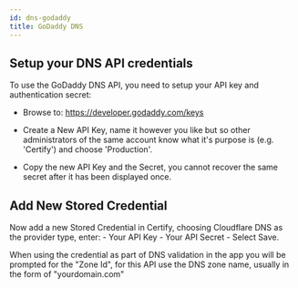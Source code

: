 ```yaml
---
id: dns-godaddy
title: GoDaddy DNS
---
```


## Setup your DNS API credentials
To use the GoDaddy DNS API, you need to setup your API key and authentication secret: 

- Browse to: https://developer.godaddy.com/keys

- Create a New API Key, name it however you like but so other administrators of the same account know what it's purpose is (e.g. 'Certify') and choose 'Production'.

- Copy the new API Key and the Secret, you cannot recover the same secret after it has been displayed once.

## Add New Stored Credential

Now add a new Stored Credential in Certify, choosing Cloudflare DNS as the provider type, enter:
    - Your API Key
    - Your API Secret
    - Select Save.

When using the credential as part of DNS validation in the app you will be prompted for the "Zone Id", for this API use the DNS zone name, usually in the form of "yourdomain.com"

